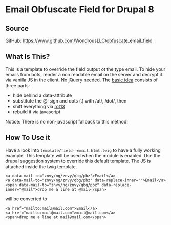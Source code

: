 # Email Obfuscate Field for Drupal 8

## Source

GitHub: https://www.github.com/WondrousLLC/obfuscate_email_field

## What Is This?

This is a template to override the field output ot the type email. To hide your
emails from bots, render a non readable email on the server and decrypt it via
vanilla JS in the client. No jQuery needed. The
[basic idea](www.grall.name/posts/1/antiSpam-emailAddressObfuscation.html)
consists of three parts:

- hide behind a data-attribute
- substitute the @-sign and dots (.) with /at/, /dot/, then
- shift everything via [rot13](https://en.wikipedia.org/wiki/ROT13)
- rebuild it via javascript

Notice: There is no non-javascript fallback to this method!

## How To Use it

Have a look into ``template/field--email.html.twig`` to have a fully working
example. This template will be used when the module is enabled. Use the
drupal suggestion system to override this default template. The JS is attached
inside the twig template.

```
<a data-mail-to="znvy/ng/znvy/qbg/pbz">Email</a>
<a data-mail-to="znvy/ng/znvy/qbg/pbz" data-replace-inner="">Email</a>
<span data-mail-to="znvy/ng/znvy/qbg/pbz" data-replace-inner="@mail">drop me a line at @mail</span>
```

will be converted to

```
<a href="mailto:mail@mail.com">Email</a>
<a href="mailto:mail@mail.com">mail@mail.com</a>
<span>drop me a line at mail@mail.com</span>
```

